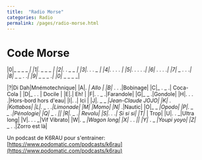 ```yaml
---
title:  "Radio Morse"
categories: Radio
permalink: /pages/radio-morse.html
---
```


# Code Morse

|0|_ _ _ _ _|
|1|. _ _ _ _|
|2|. . _ _ _|
|3|. . . _ _|
|4|. . . . _|
|5|. . . . .|
|6|_ . . . .|
|7|_ _ . . .|
|8|_ _ _ . .|
|9|_ _ _ _ .|
|0|_ _ _ _ _|

|?|Di Dah|Mnémotechnique|
|A|. _| Allo |
|B|_ . . .|Bobinage|
|C|_ . _ .| Coca-Cola |
|D|_ . . | Docile |
|E|.| Eh! |
|F|. . _ .|Farandole|
|G|_ _ .|Gondole|
|H|. . . .|Hors-bord hors d'eau|
|I|. .| Ici |
|J|. _ _ _|Jean-Claude JOJO|
|K|_ . _|Kottabos|
|L|. _ . .|Limonade|
|M|_ _|Momo|
|N|_ .|Nautic|
|O|_ _ _|Opodo|
|P|. _ _ .|Pénologie|
|Q|_ _ . _||
|R|. _ .| Revolu|
|S|. . .| Si si si|
|T|_ | Trop|
|U|. . _|Ultra long|
|V|. . . _|Vif Vibrato|
|W|. _ _|Wagon long|
|X|_ . . _||
|Y|_ . _ _|Youpi yoyo|
|Z|_ _ . .|Zorro est là|

Un podcast de K6RAU pour s'entrainer: [https://www.podomatic.com/podcasts/k6rau](https://www.podomatic.com/podcasts/k6rau)
